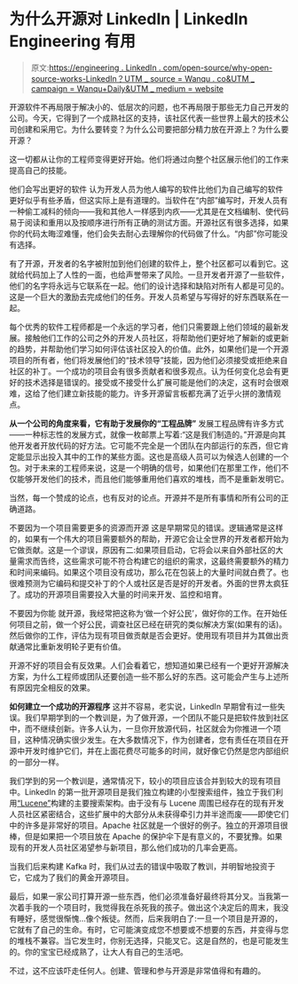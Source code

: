 # 为什么开源对 LinkedIn | LinkedIn Engineering 有用

> 原文:[https://engineering . LinkedIn . com/open-source/why-open-source-works-LinkedIn？UTM _ source = Wanqu . co&UTM _ campaign = Wanqu+Daily&UTM _ medium = website](https://engineering.linkedin.com/open-source/why-open-source-works-linkedin?utm_source=wanqu.co&utm_campaign=Wanqu+Daily&utm_medium=website)

开源软件不再局限于解决小的、低层次的问题，也不再局限于那些无力自己开发的公司。今天，它得到了一个成熟社区的支持，该社区代表一些世界上最大的技术公司创建和采用它。为什么要转变？为什么公司要把部分精力放在开源上？为什么要开源？

这一切都从让你的工程师变得更好开始。他们将通过向整个社区展示他们的工作来提高自己的技能。

他们会写出更好的软件
认为开发人员为他人编写的软件比他们为自己编写的软件更好似乎有些矛盾，但这实际上是有道理的。当软件在“内部”编写时，开发人员有一种偷工减料的倾向——我和其他人一样感到内疚——尤其是在文档编制、使代码易于阅读和重用以及按顺序进行所有正确的测试方面。开源社区有很多选择，如果你的代码太晦涩难懂，他们会失去耐心去理解你的代码做了什么。“内部”你可能没有选择。

有了开源，开发者的名字被附加到他们创建的软件上，整个社区都可以看到它。这就给代码加上了人性的一面，也给声誉带来了风险。一旦开发者开源了一些软件，他们的名字将永远与它联系在一起。他们的设计选择和缺陷对所有人都是可见的。这是一个巨大的激励去完成他们的任务。开发人员希望与写得好的好东西联系在一起。

每个优秀的软件工程师都是一个永远的学习者，他们只需要跟上他们领域的最新发展。接触他们工作的公司之外的开发人员社区，将帮助他们更好地了解新的或更新的趋势，并帮助他们学习如何评估该社区投入的价值。此外，如果他们是一个开源项目的所有者，他们将发展他们的“技术领导”技能，因为他们必须接受或拒绝来自社区的补丁。一个成功的项目会有很多贡献者和很多观点。认为任何变化总会有更好的技术选择是错误的。接受或不接受什么扩展可能是他们的决定，这有时会很艰难，这给了他们建立新技能的能力。许多开源留言板都充满了近乎火拼的激情观点。

**从一个公司的角度来看，它有助于发展你的“工程品牌”**
发展工程品牌有许多方式——一种标志性的发展方式，就像一枚邮票上写着:“这是我们制造的。”开源是向其他开发者开放代码的好方法。它可能不完全是一个团队在内部运行的东西，但它肯定能显示出投入其中的工作的某些方面。这也是高级人员可以为候选人创建的一个包。对于未来的工程师来说，这是一个明确的信号，如果他们在那里工作，他们不仅能够开发他们的技术，而且他们能够重用他们喜欢的堆栈，而不是重新发明它。

当然，每一个赞成的论点，也有反对的论点。开源并不是所有事情和所有公司的正确道路。

不要因为一个项目需要更多的资源而开源
这是早期常见的错误。逻辑通常是这样的，如果有一个伟大的项目需要额外的帮助，开源它会让全世界的开发者都开始为它做贡献。这是一个谬误，原因有二:如果项目启动，它将会以来自外部社区的大量需求而告终，这些需求可能不符合构建它的组织的需求，这最终需要额外的精力和时间来编码。如果这个项目没有成功，那么花在包装上的大量时间就白费了。也很难预测为它编码和提交补丁的个人或社区是否是好的开发者。外面的世界太疯狂了。成功的开源项目需要投入大量的时间来开发、监控和培育。

不要因为你能
就开源，我经常把这称为‘做一个好公民’，做好你的工作。在开始任何项目之前，做一个好公民，调查社区已经在研究的类似解决方案(如果有的话)。然后做你的工作，评估为现有项目做贡献是否会更好。使用现有项目并为其做出贡献通常比重新发明轮子更有价值。

开源不好的项目会有反效果。人们会看着它，想知道如果已经有一个更好开源解决方案，为什么工程师或团队还要创造一些不那么好的东西。这可能会产生与上述所有原因完全相反的效果。

**如何建立一个成功的开源程序**
这并不容易，老实说，LinkedIn 早期曾有过一些失误。我们早期学到的一个教训是，为了做开源，一个团队不能只是把软件放到社区中，而不继续创新。许多人认为，一旦你开放源代码，社区就会为你推进一个项目，这种情况确实很少发生。在大多数情况下，作为创建者，您有责任在项目在开源中开发时维护它们，并在上面花费尽可能多的时间，就好像它仍然是您内部组织的一部分一样。

我们学到的另一个教训是，通常情况下，较小的项目应该合并到较大的现有项目中。LinkedIn 的第一批开源项目是我们独立构建的小型搜索组件，独立于我们利用[“Lucene”](http://www.slideshare.net/lucenerevolution/how-lucene-powers-the-linkedin-segmentation-and-targeting-platform-28381245)构建的主要搜索架构。由于没有与 Lucene 周围已经存在的现有开发人员社区紧密结合，这些扩展中的大部分从未获得牵引力并半途而废——即使它们中的许多是非常好的项目。Apache 社区就是一个很好的例子。独立的开源项目很棒，但是如果把一个项目放在 Apache 的保护伞下是有意义的，不要犹豫。如果现有的开发人员社区渴望参与新项目，那么他们成功的几率会更高。

当我们后来构建 Kafka 时，我们从过去的错误中吸取了教训，并明智地投资于它，它成为了我们的黄金开源项目。

最后，如果一家公司打算开源一些东西，他们必须准备好最终将其分叉。当我第一次着手我的一个项目时，我觉得我在杀死我的孩子。做出这个决定后的周末，我没有睡好，感觉很惭愧...像个叛徒。然而，后来我明白了:一旦一个项目是开源的，它就有了自己的生命。有时，它可能演变成您不想要或不想要的东西，并变得与您的堆栈不兼容。当它发生时，你别无选择，只能叉它。这是自然的，也是可能发生的。你的宝宝已经成熟了，让大人有自己的生活吧。

不过，这不应该吓走任何人。创建、管理和参与开源是非常值得和有趣的。